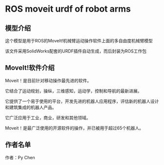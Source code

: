 # ROS moveit urdf of robot arms

## 模型介绍

这个模型是用于ROS的MoveIt!机械臂运动操作软件上面的多自由度机械臂模型

该文件采用SolidWorks配套的URDF插件自动生成，而后封装为ROS工作包

## MoveIt!软件介绍

Moveit！是目前针对移动操作最先进的软件。

它结合了运动规划，操纵，三维感知，运动学，控制和导航的最新进展。

它提供了一个易于使用的平台，开发先进的机器人应用程序，评估新的机器人设计和建筑集成的机器人产品。

它广泛应用于工业，商业，研发和其他领域。

Moveit！是最广泛使用的开源软件的操作，并已被用于超过65个机器人。

## 作者名单

作者：Py Chen
